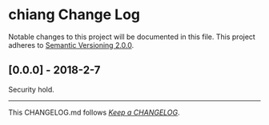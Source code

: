 #   chiang Change Log

Notable changes to this project will be documented in this file. This project adheres to [Semantic Versioning 2.0.0](http://semver.org/).

##	[0.0.0] - 2018-2-7

Security hold.

---
This CHANGELOG.md follows [*Keep a CHANGELOG*](http://keepachangelog.com/).
